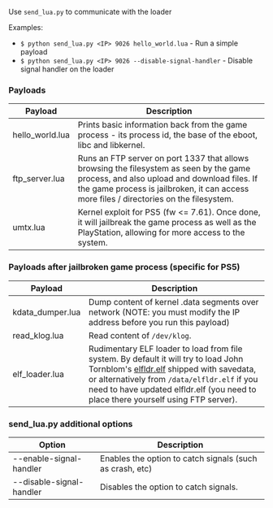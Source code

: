 
Use `send_lua.py` to communicate with the loader

Examples:
* `$ python send_lua.py <IP> 9026 hello_world.lua` - Run a simple payload
* `$ python send_lua.py <IP> 9026 --disable-signal-handler` - Disable signal handler on the loader

### Payloads

| Payload | Description |
| -------- | ------- |
| hello_world.lua | Prints basic information back from the game process - its process id, the base of the eboot, libc and libkernel. |
| ftp_server.lua | Runs an FTP server on port 1337 that allows browsing the filesystem as seen by the game process, and also upload and download files. If the game process is jailbroken, it can access more files / directories on the filesystem. |
| umtx.lua | Kernel exploit for PS5 (fw <= 7.61). Once done, it will jailbreak the game process as well as the PlayStation, allowing for more access to the system. |

### Payloads after jailbroken game process (specific for PS5)

| Payload | Description |
| -------- | ------- |
| kdata_dumper.lua | Dump content of kernel .data segments over network (NOTE: you must modify the IP address before you run this payload) |
| read_klog.lua | Read content of `/dev/klog`. |
| elf_loader.lua | Rudimentary ELF loader to load from file system. By default it will try to load John Tornblom's [elfldr.elf](https://github.com/ps5-payload-dev/elfldr) shipped with savedata, or alternatively from `/data/elfldr.elf` if you need to have updated elfldr.elf (you need to place there yourself using FTP server). |

### send_lua.py additional options

| Option | Description |
| -------- | ------- |
| --enable-signal-handler | Enables the option to catch signals (such as crash, etc) |
| --disable-signal-handler | Disables the option to catch signals. |
